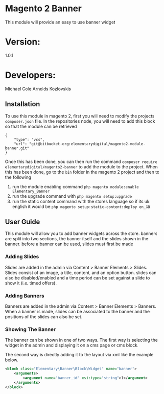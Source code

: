 # Magento 2 Banner

This module will provide an easy to use banner widget

# Version:
1.0.1

# Developers:
Michael Cole
Arnolds Kozlovskis

## Installation

To use this module in magento 2, first you will need to modify the projects `composer.json` file. In the repositories node, you will need to add this block so that the module can be retrieved
```
{
    "type": "vcs",
    "url": "git@bitbucket.org:elementarydigital/magento2-module-banner.git"
}
```
Once this has been done, you can then run the command `composer require elementarydigital/magento2-banner` to add the module to the project. When this has been done, go to the `bin` folder in the magento 2 project and then to the following

1. run the module enabling command `php magento module:enable Elementary_Banner`
2. run the upgrade command with `php magento setup:upgrade`
3. run the static content command with the stores language so if its uk english it would be `php magento setup:static-content:deploy en_GB`

## User Guide

This module will allow you to add banner widgets across the store. banners are split into two sections, the banner itself and the slides shown in the banner. before a banner can be used, slides must first be made

### Adding Slides

Slides are added in the admin via Content > Banner Elements > Slides. Slides consist of an image, a title, content, and an option button. slides can also be disabled/enabled and a time period can be set against a slide to show it (i.e. timed offers).

### Adding Banners

Banners are added in the admin via Content > Banner Elements > Banners. When a banner is made, slides can be associated to the banner and the positions of the slides can also be set.

### Showing The Banner

The banner can be shown in one of two ways. The first way is selecting the widget in the admin and displaying it on a cms page or cms block.

The second way is directly adding it to the layout via xml like the example below.
```xml
<block class="Elementary\Banner\Block\Widget" name="banner">
    <arguments>
        <argument name="banner_id" xsi:type="string">1</argument>
    </arguments>
</block>
```